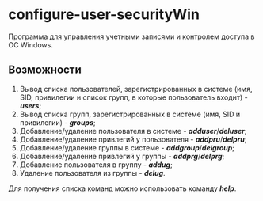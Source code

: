 # configure-user-securityWin
Программа для управления учетными записями и контролем доступа в ОС Windows.

## Возможности
1) Вывод списка пользователей, зарегистрированных в системе (имя, SID, привилегии и список групп, в которые пользователь входит) - ***users***;
2) Вывод списка групп, зарегистрированных в системе (имя, SID и привилегии) - ***groups***;
3) Добавление/удаление пользователя в системе - ***adduser***/***deluser***;
4) Добавление/удаление привлегий у пользователя - ***addpru***/***delpru***;
5) Добавление/удаление группы в системе - ***addgroup***/***delgroup***;
6) Добавление/удаление привлегий у группы - ***addprg***/***delprg***;
7) Добавление пользователя в группу - ***addug***;
8) Удаление пользователя из группы - ***delug***.

Для получения списка команд можно использовать команду ***help***.
